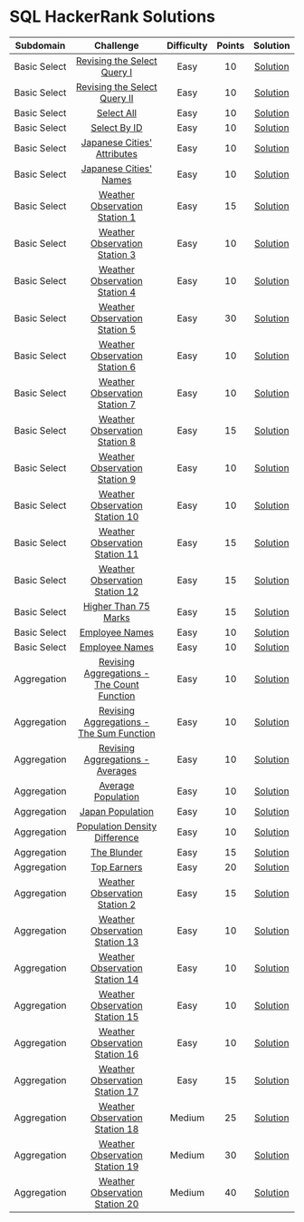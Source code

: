 # SQL HackerRank Solutions

|   Subdomain  	|          Challenge          	| Difficulty 	| Points 	| Solution 	|
|:------------:	|:---------------------------:	|:----------:	|:------:	|:--------:	|
| Basic Select 	| [Revising the Select Query I](https://www.hackerrank.com/challenges/revising-the-select-query/problem) 	|    Easy    	|   10   	| [Solution](https://github.com/KOrfanakis/HackerRank-Solutions/blob/main/SQL/01-Basic_Select/01-Revising_the_Select_Query_I.sql) 	|
| Basic Select 	| [Revising the Select Query II](https://www.hackerrank.com/challenges/revising-the-select-query-2/problem) 	|    Easy    	|   10   	| [Solution](https://github.com/KOrfanakis/HackerRank-Solutions/blob/main/SQL/01-Basic_Select/02-Revising_the_Select_Query_II.sql) 	|
| Basic Select 	| [Select All](https://www.hackerrank.com/challenges/select-all-sql/problem) 	|    Easy    	|   10   	| [Solution](https://github.com/KOrfanakis/HackerRank-Solutions/blob/main/SQL/01-Basic_Select/03-Select_All.sql) 	|
| Basic Select 	| [Select By ID](https://www.hackerrank.com/challenges/select-by-id/problem) 	|    Easy    	|   10   	| [Solution](https://github.com/KOrfanakis/HackerRank-Solutions/blob/main/SQL/01-Basic_Select/04-Select_By_ID.sql) 	|
| Basic Select 	| [Japanese Cities' Attributes](https://www.hackerrank.com/challenges/japanese-cities-attributes/problem) 	|    Easy    	|   10   	| [Solution](https://github.com/KOrfanakis/HackerRank-Solutions/blob/main/SQL/01-Basic_Select/05-Japanese_Cities'_Attributes.sql) 	|
| Basic Select 	| [Japanese Cities' Names](https://www.hackerrank.com/challenges/japanese-cities-name/problem) 	|    Easy    	|   10   	| [Solution](https://github.com/KOrfanakis/HackerRank-Solutions/blob/main/SQL/01-Basic_Select/06-Japanese_Cities'_Names.sql) 	|
| Basic Select 	| [Weather Observation Station 1](https://www.hackerrank.com/challenges/weather-observation-station-1/problem) 	|    Easy    	|   15   	| [Solution](https://github.com/KOrfanakis/HackerRank-Solutions/blob/main/SQL/01-Basic_Select/07-Weather_Observation_Station_1.sql) 	|
| Basic Select 	| [Weather Observation Station 3](https://www.hackerrank.com/challenges/weather-observation-station-3/problem) 	|    Easy    	|   10   	| [Solution](https://github.com/KOrfanakis/HackerRank-Solutions/blob/main/SQL/01-Basic_Select/08-Weather_Observation_Station_3.sql) 	|
| Basic Select 	| [Weather Observation Station 4](https://www.hackerrank.com/challenges/weather-observation-station-4/problem) 	|    Easy    	|   10   	| [Solution](https://github.com/KOrfanakis/HackerRank-Solutions/blob/main/SQL/01-Basic_Select/09-Weather_Observation_Station_4.sql) 	|
| Basic Select 	| [Weather Observation Station 5](https://www.hackerrank.com/challenges/weather-observation-station-5/problem) 	|    Easy    	|   30   	| [Solution](https://github.com/KOrfanakis/HackerRank-Solutions/blob/main/SQL/01-Basic_Select/10-Weather_Observation_Station_5.sql) 	|
| Basic Select 	| [Weather Observation Station 6](https://www.hackerrank.com/challenges/weather-observation-station-6/problem) 	|    Easy    	|   10   	| [Solution](https://github.com/KOrfanakis/HackerRank-Solutions/blob/main/SQL/01-Basic_Select/11-Weather_Observation_Station_6.sql) 	|
| Basic Select 	| [Weather Observation Station 7](https://www.hackerrank.com/challenges/weather-observation-station-7/problem) 	|    Easy    	|   10   	| [Solution](https://github.com/KOrfanakis/HackerRank-Solutions/blob/main/SQL/01-Basic_Select/12-Weather_Observation_Station_7.sql) 	|
| Basic Select 	| [Weather Observation Station 8](https://www.hackerrank.com/challenges/weather-observation-station-8/problem) 	|    Easy    	|   15   	| [Solution](https://github.com/KOrfanakis/HackerRank-Solutions/blob/main/SQL/01-Basic_Select/13-Weather_Observation_Station_8.sql) 	|
| Basic Select 	| [Weather Observation Station 9](https://www.hackerrank.com/challenges/weather-observation-station-9/problem) 	|    Easy    	|   10   	| [Solution](https://github.com/KOrfanakis/HackerRank-Solutions/blob/main/SQL/01-Basic_Select/14-Weather_Observation_Station_9.sql) 	|
| Basic Select 	| [Weather Observation Station 10](https://www.hackerrank.com/challenges/weather-observation-station-10/problem) 	|    Easy    	|   10   	| [Solution](https://github.com/KOrfanakis/HackerRank-Solutions/blob/main/SQL/01-Basic_Select/15-Weather_Observation_Station_10.sql) 	|
| Basic Select 	| [Weather Observation Station 11](https://www.hackerrank.com/challenges/weather-observation-station-11/problem) 	|    Easy    	|   15   	| [Solution](https://github.com/KOrfanakis/HackerRank-Solutions/blob/main/SQL/01-Basic_Select/16-Weather_Observation_Station_11.sql) 	|
| Basic Select 	| [Weather Observation Station 12](https://www.hackerrank.com/challenges/weather-observation-station-12/problem) 	|    Easy    	|   15   	| [Solution](https://github.com/KOrfanakis/HackerRank-Solutions/blob/main/SQL/01-Basic_Select/17-Weather_Observation_Station_12.sql) 	|
| Basic Select 	| [Higher Than 75 Marks](https://www.hackerrank.com/challenges/more-than-75-marks/problem) 	|    Easy    	|   15   	| [Solution](https://github.com/KOrfanakis/HackerRank-Solutions/blob/main/SQL/01-Basic_Select/18-Higher_Than_75_Marks.sql) 	|
| Basic Select 	| [Employee Names](https://www.hackerrank.com/challenges/name-of-employees/problem) 	|    Easy    	|   10   	| [Solution](https://github.com/KOrfanakis/HackerRank-Solutions/blob/main/SQL/01-Basic_Select/19-Employee_Names.sql) 	|
| Basic Select 	| [Employee Names](https://www.hackerrank.com/challenges/salary-of-employees/problem) 	|    Easy    	|   10   	| [Solution](https://github.com/KOrfanakis/HackerRank-Solutions/blob/main/SQL/01-Basic_Select/20-Employee_Salaries.sql) 	|
| Aggregation 	| [Revising Aggregations - The Count Function](https://www.hackerrank.com/challenges/revising-aggregations-the-count-function/problem) 	|    Easy    	|   10   	| [Solution](https://github.com/KOrfanakis/HackerRank-Solutions/blob/main/SQL/02-Aggregation/21-Revising_Aggregations_-_The_Count_Function.sql) 	|
| Aggregation 	| [Revising Aggregations - The Sum Function](https://www.hackerrank.com/challenges/revising-aggregations-sum/problem) 	|    Easy    	|   10   	| [Solution](https://github.com/KOrfanakis/HackerRank-Solutions/blob/main/SQL/02-Aggregation/22-Revising_Aggregations_-_The_Sum_Function.sql) 	|
| Aggregation 	| [Revising Aggregations - Averages](https://www.hackerrank.com/challenges/revising-aggregations-the-average-function/problem) 	|    Easy    	|   10   	| [Solution](https://github.com/KOrfanakis/HackerRank-Solutions/blob/main/SQL/02-Aggregation/23-Revising_Aggregations_-_Averages.sql) 	|
| Aggregation 	| [Average Population](https://www.hackerrank.com/challenges/average-population/problem) 	|    Easy    	|   10   	| [Solution](https://github.com/KOrfanakis/HackerRank-Solutions/blob/main/SQL/02-Aggregation/24-Average_Population.sql) 	|
| Aggregation 	| [Japan Population](https://www.hackerrank.com/challenges/japan-population/problem) 	|    Easy    	|   10   	| [Solution](https://github.com/KOrfanakis/HackerRank-Solutions/blob/main/SQL/02-Aggregation/25-Japan_Population.sql) 	|
| Aggregation 	| [Population Density Difference](https://www.hackerrank.com/challenges/population-density-difference/problem) 	|    Easy    	|   10   	| [Solution](https://github.com/KOrfanakis/HackerRank-Solutions/blob/main/SQL/02-Aggregation/26-Population_Density_Difference.sql) 	|
| Aggregation 	| [The Blunder](https://www.hackerrank.com/challenges/the-blunder/problem) 	|    Easy    	|   15   	| [Solution](https://github.com/KOrfanakis/HackerRank-Solutions/blob/main/SQL/02-Aggregation/27-The_Blunder.sql) 	|
| Aggregation 	| [Top Earners](https://www.hackerrank.com/challenges/earnings-of-employees/problem) 	|    Easy    	|   20   	| [Solution](https://github.com/KOrfanakis/HackerRank-Solutions/blob/main/SQL/02-Aggregation/28-Top_Earners.sql) 	|
| Aggregation 	| [Weather Observation Station 2](https://www.hackerrank.com/challenges/weather-observation-station-2/problem) 	|    Easy    	|   15   	| [Solution](https://github.com/KOrfanakis/HackerRank-Solutions/blob/main/SQL/02-Aggregation/29-Weather_Observation_Station_2.sql) 	|
| Aggregation 	| [Weather Observation Station 13](https://www.hackerrank.com/challenges/weather-observation-station-13/problem) 	|    Easy    	|   10   	| [Solution](https://github.com/KOrfanakis/HackerRank-Solutions/blob/main/SQL/02-Aggregation/30-Weather_Observation_Station_13.sql) 	|
| Aggregation 	| [Weather Observation Station 14](https://www.hackerrank.com/challenges/weather-observation-station-14/problem) 	|    Easy    	|   10   	| [Solution](https://github.com/KOrfanakis/HackerRank-Solutions/blob/main/SQL/02-Aggregation/31-Weather_Observation_Station_14.sql) 	|
| Aggregation 	| [Weather Observation Station 15](https://www.hackerrank.com/challenges/weather-observation-station-15/problem) 	|    Easy    	|   10   	| [Solution](https://github.com/KOrfanakis/HackerRank-Solutions/blob/main/SQL/02-Aggregation/32-Weather_Observation_Station_15.sql) 	|
| Aggregation 	| [Weather Observation Station 16](https://www.hackerrank.com/challenges/weather-observation-station-16/problem) 	|    Easy    	|   10   	| [Solution](https://github.com/KOrfanakis/HackerRank-Solutions/blob/main/SQL/02-Aggregation/33-Weather_Observation_Station_16.sql) 	|
| Aggregation 	| [Weather Observation Station 17](https://www.hackerrank.com/challenges/weather-observation-station-17/problem) 	|    Easy    	|   15   	| [Solution](https://github.com/KOrfanakis/HackerRank-Solutions/blob/main/SQL/02-Aggregation/34-Weather_Observation_Station_17.sql) 	|
| Aggregation 	| [Weather Observation Station 18](https://www.hackerrank.com/challenges/weather-observation-station-18/problem) 	|    Medium    	|   25   	| [Solution](https://github.com/KOrfanakis/HackerRank-Solutions/blob/main/SQL/02-Aggregation/35-Weather_Observation_Station_18.sql) 	|
| Aggregation 	| [Weather Observation Station 19](https://www.hackerrank.com/challenges/weather-observation-station-19/problem) 	|    Medium    	|   30   	| [Solution](https://github.com/KOrfanakis/HackerRank-Solutions/blob/main/SQL/02-Aggregation/36-Weather_Observation_Station_19.sql) 	|
| Aggregation 	| [Weather Observation Station 20](https://www.hackerrank.com/challenges/weather-observation-station-20/problem) 	|    Medium    	|   40   	| [Solution](https://github.com/KOrfanakis/HackerRank-Solutions/blob/main/SQL/02-Aggregation/37-Weather_Observation_Station_20.sql) 	|
